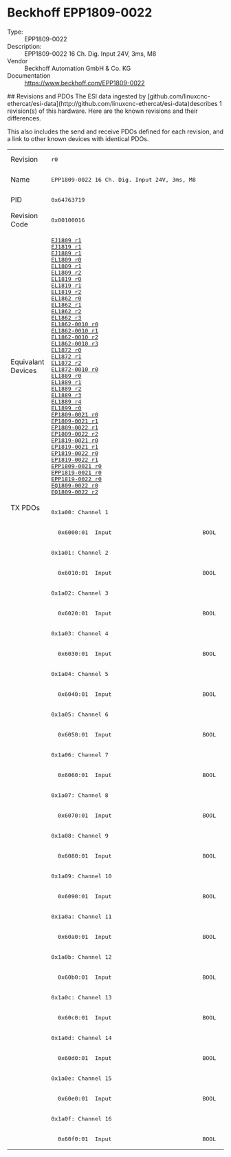 #  Beckhoff EPP1809-0022

<dl>
  <dt>Type:</dt><dd>EPP1809-0022</dd>
  <dt>Description:</dt><dd>EPP1809-0022 16 Ch. Dig. Input 24V, 3ms, M8</dd>
  <dt>Vendor</dt><dd>Beckhoff Automation GmbH & Co. KG</dd>
  <dt>Documentation</dt><dd><a href="https://www.beckhoff.com/EPP1809-0022">https://www.beckhoff.com/EPP1809-0022</a></dd>
</dl>
## Revisions and PDOs
The ESI data ingested by [github.com/linuxcnc-ethercat/esi-data](http://github.com/linuxcnc-ethercat/esi-data)describes 1 revision(s) of this hardware.  Here are the known revisions and their differences.

This also includes the send and receive PDOs defined for each revision, and a link to other known devices with identical PDOs.

<table>
<tr >
<td class="first">Revision</td>
<td ><pre>r0</pre></td>
</tr>
<tr >
<td class="first">Name</td>
<td ><pre>EPP1809-0022 16 Ch. Dig. Input 24V, 3ms, M8</pre></td>
</tr>
<tr >
<td class="first">PID</td>
<td ><pre>0x64763719</pre></td>
</tr>
<tr >
<td class="first">Revision Code</td>
<td ><pre>0x00100016</pre></td>
</tr>
<tr >
<td class="first">Equivalant Devices</td>
<td ><pre><a href="EJ1809">EJ1809 r1</a><br/><a href="EJ1819">EJ1819 r1</a><br/><a href="EJ1889">EJ1889 r1</a><br/><a href="EL1809">EL1809 r0</a><br/><a href="EL1809">EL1809 r1</a><br/><a href="EL1809">EL1809 r2</a><br/><a href="EL1819">EL1819 r0</a><br/><a href="EL1819">EL1819 r1</a><br/><a href="EL1819">EL1819 r2</a><br/><a href="EL1862">EL1862 r0</a><br/><a href="EL1862">EL1862 r1</a><br/><a href="EL1862">EL1862 r2</a><br/><a href="EL1862">EL1862 r3</a><br/><a href="EL1862-0010">EL1862-0010 r0</a><br/><a href="EL1862-0010">EL1862-0010 r1</a><br/><a href="EL1862-0010">EL1862-0010 r2</a><br/><a href="EL1862-0010">EL1862-0010 r3</a><br/><a href="EL1872">EL1872 r0</a><br/><a href="EL1872">EL1872 r1</a><br/><a href="EL1872">EL1872 r2</a><br/><a href="EL1872-0010">EL1872-0010 r0</a><br/><a href="EL1889">EL1889 r0</a><br/><a href="EL1889">EL1889 r1</a><br/><a href="EL1889">EL1889 r2</a><br/><a href="EL1889">EL1889 r3</a><br/><a href="EL1889">EL1889 r4</a><br/><a href="EL1899">EL1899 r0</a><br/><a href="EP1809-0021">EP1809-0021 r0</a><br/><a href="EP1809-0021">EP1809-0021 r1</a><br/><a href="EP1809-0022">EP1809-0022 r1</a><br/><a href="EP1809-0022">EP1809-0022 r2</a><br/><a href="EP1819-0021">EP1819-0021 r0</a><br/><a href="EP1819-0021">EP1819-0021 r1</a><br/><a href="EP1819-0022">EP1819-0022 r0</a><br/><a href="EP1819-0022">EP1819-0022 r1</a><br/><a href="EPP1809-0021">EPP1809-0021 r0</a><br/><a href="EPP1819-0021">EPP1819-0021 r0</a><br/><a href="EPP1819-0022">EPP1819-0022 r0</a><br/><a href="EQ1809-0022">EQ1809-0022 r0</a><br/><a href="EQ1809-0022">EQ1809-0022 r2</a></pre></td>
</tr>
<tr class="txpdo pdosection">
<td class="first" rowspan=32 valign=top>TX PDOs</td>
<td><pre>0x1a00: Channel 1</pre></td>
<td></td>
</tr>
<tr class="txpdo">
<td ><pre>  0x6000:01  Input                           BOOL</pre></td>
</tr>
<tr class="txpdo pdosection">
<td ><pre>0x1a01: Channel 2</pre></td>
</tr>
<tr class="txpdo">
<td ><pre>  0x6010:01  Input                           BOOL</pre></td>
</tr>
<tr class="txpdo pdosection">
<td ><pre>0x1a02: Channel 3</pre></td>
</tr>
<tr class="txpdo">
<td ><pre>  0x6020:01  Input                           BOOL</pre></td>
</tr>
<tr class="txpdo pdosection">
<td ><pre>0x1a03: Channel 4</pre></td>
</tr>
<tr class="txpdo">
<td ><pre>  0x6030:01  Input                           BOOL</pre></td>
</tr>
<tr class="txpdo pdosection">
<td ><pre>0x1a04: Channel 5</pre></td>
</tr>
<tr class="txpdo">
<td ><pre>  0x6040:01  Input                           BOOL</pre></td>
</tr>
<tr class="txpdo pdosection">
<td ><pre>0x1a05: Channel 6</pre></td>
</tr>
<tr class="txpdo">
<td ><pre>  0x6050:01  Input                           BOOL</pre></td>
</tr>
<tr class="txpdo pdosection">
<td ><pre>0x1a06: Channel 7</pre></td>
</tr>
<tr class="txpdo">
<td ><pre>  0x6060:01  Input                           BOOL</pre></td>
</tr>
<tr class="txpdo pdosection">
<td ><pre>0x1a07: Channel 8</pre></td>
</tr>
<tr class="txpdo">
<td ><pre>  0x6070:01  Input                           BOOL</pre></td>
</tr>
<tr class="txpdo pdosection">
<td ><pre>0x1a08: Channel 9</pre></td>
</tr>
<tr class="txpdo">
<td ><pre>  0x6080:01  Input                           BOOL</pre></td>
</tr>
<tr class="txpdo pdosection">
<td ><pre>0x1a09: Channel 10</pre></td>
</tr>
<tr class="txpdo">
<td ><pre>  0x6090:01  Input                           BOOL</pre></td>
</tr>
<tr class="txpdo pdosection">
<td ><pre>0x1a0a: Channel 11</pre></td>
</tr>
<tr class="txpdo">
<td ><pre>  0x60a0:01  Input                           BOOL</pre></td>
</tr>
<tr class="txpdo pdosection">
<td ><pre>0x1a0b: Channel 12</pre></td>
</tr>
<tr class="txpdo">
<td ><pre>  0x60b0:01  Input                           BOOL</pre></td>
</tr>
<tr class="txpdo pdosection">
<td ><pre>0x1a0c: Channel 13</pre></td>
</tr>
<tr class="txpdo">
<td ><pre>  0x60c0:01  Input                           BOOL</pre></td>
</tr>
<tr class="txpdo pdosection">
<td ><pre>0x1a0d: Channel 14</pre></td>
</tr>
<tr class="txpdo">
<td ><pre>  0x60d0:01  Input                           BOOL</pre></td>
</tr>
<tr class="txpdo pdosection">
<td ><pre>0x1a0e: Channel 15</pre></td>
</tr>
<tr class="txpdo">
<td ><pre>  0x60e0:01  Input                           BOOL</pre></td>
</tr>
<tr class="txpdo pdosection">
<td ><pre>0x1a0f: Channel 16</pre></td>
</tr>
<tr class="txpdo">
<td ><pre>  0x60f0:01  Input                           BOOL</pre></td>
</tr>
</table>
